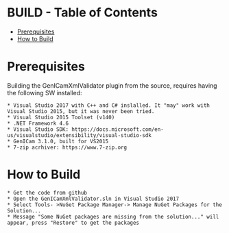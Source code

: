 # BUILD - Table of Contents

<!-- TOC -->
- [Prerequisites](#prerequisites)
- [How to Build](#build)

<!-- /TOC -->

# Prerequisites

Building the GenICamXmlValidator plugin from the source, requires having the following SW installed:

	* Visual Studio 2017 with C++ and C# inslalled. It "may" work with Visual Studio 2015, but it was never been tried.
	* Visual Studio 2015 Toolset (v140)
	* .NET Framework 4.6
	* Visual Studio SDK: https://docs.microsoft.com/en-us/visualstudio/extensibility/visual-studio-sdk
	* GenICam 3.1.0, built for VS2015
	* 7-zip acrhiver: https://www.7-zip.org

# How to Build
	* Get the code from github 
	* Open the GenICamXmlValidator.sln in Visual Studio 2017
	* Select Tools- >NuGet Package Manager-> Manage NuGet Packages for the Solution...
	* Message "Some NuGet packages are missing from the solution..." will appear, press "Restore" to get the packages

